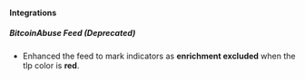 
#### Integrations

##### BitcoinAbuse Feed (Deprecated)

- Enhanced the feed to mark indicators as **enrichment excluded** when the tlp color is **red**.
